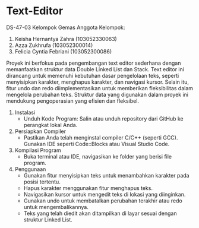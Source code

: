 # Text-Editor

DS-47-03
Kelompok Gemas 
Anggota Kelompok:
1. Keisha Hernantya Zahra  (103052330063)
2. Azza Zukhrufa           (103052300014)
3. Felicia Cyntia Febriani (103052300086)

Proyek ini berfokus pada pengembangan text editor sederhana dengan memanfaatkan struktur data Double Linked List dan Stack. Text editor ini dirancang untuk memenuhi kebutuhan dasar pengelolaan teks, seperti menyisipkan karakter, menghapus karakter, dan navigasi kursor. Selain itu, fitur undo dan redo diimplementasikan untuk memberikan fleksibilitas dalam mengelola perubahan teks. Struktur data yang digunakan dalam proyek ini mendukung pengoperasian yang efisien dan fleksibel.

1. Instalasi
   - Unduh Kode Program: Salin atau unduh repository dari GitHub ke perangkat lokal Anda.
2. Persiapkan Compiler
   - Pastikan Anda telah menginstal compiler C/C++ (seperti GCC). Gunakan IDE seperti Code::Blocks atau Visual Studio Code.
3. Kompilasi Program
   - Buka terminal atau IDE, navigasikan ke folder yang berisi file program.
4. Penggunaan
   - Gunakan fitur menyisipkan teks untuk menambahkan karakter pada posisi tertentu.
   - Hapus karakter menggunakan fitur menghapus teks.
   - Navigasikan kursor untuk mengedit teks di lokasi yang diinginkan.
   - Gunakan undo untuk membatalkan perubahan terakhir atau redo untuk mengembalikannya.
   - Teks yang telah diedit akan ditampilkan di layar sesuai dengan struktur Linked List.
